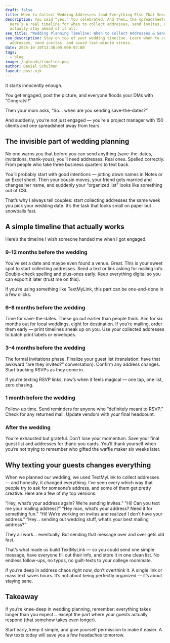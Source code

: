```yaml
---
draft: false
title: When to Collect Wedding Addresses (and Everything Else That Sneaks Up on You)
description: You said “yes.” You celebrated. And then… the spreadsheets started.
  Here’s a real timeline for when to collect addresses, send invites, and
  actually stay ahead of it all.
seo_title: "Wedding Planning Timeline: When to Collect Addresses & Send Invites"
seo_description: Stay on top of your wedding timeline. Learn when to collect
  addresses, send invites, and avoid last-minute stress.
date: 2025-10-10T13:36:00.000-07:00
tags:
  - blog
image: /uploads/timeline.png
author: Daniel Schulman
layout: post.njk
---
```

It starts innocently enough.

You get engaged, post the picture, and everyone floods your DMs with “Congrats!!”

Then your mom asks, “So… when are you sending save-the-dates?”

And suddenly, you’re not just engaged — you’re a project manager with 150 clients and one spreadsheet away from tears.

## The invisible part of wedding planning

No one warns you that before you can send anything (save-the-dates, invitations, thank-yous), you’ll need addresses. Real ones. Spelled correctly. From people who take three business quarters to text back.

You’ll probably start with good intentions — jotting down names in Notes or an Excel sheet. Then your cousin moves, your friend gets married and changes her name, and suddenly your “organized list” looks like something out of CSI.

That’s why I always tell couples: start collecting addresses the same week you pick your wedding date. It’s the task that looks small on paper but snowballs fast.

## A simple timeline that actually works

Here’s the timeline I wish someone handed me when I got engaged.

### 9–12 months before the wedding

You’ve set a date and maybe even found a venue. Great. This is your sweet spot to start collecting addresses. Send a text or link asking for mailing info. Double-check spelling and plus-ones early. Keep everything digital so you can export it later (trust me on this).

If you’re using something like TextMyLink, this part can be one-and-done in a few clicks.

### 6–8 months before the wedding

Time for save-the-dates. These go out earlier than people think. Aim for six months out for local weddings, eight for destination. If you’re mailing, order them early — print timelines sneak up on you. Use your collected addresses to batch print labels or envelopes.

### 3–4 months before the wedding

The formal invitations phase. Finalize your guest list (translation: have that awkward “are they invited?” conversation). Confirm any address changes. Start tracking RSVPs as they come in.

If you’re texting RSVP links, now’s when it feels magical — one tap, one list, zero chasing.

### 1 month before the wedding

Follow-up time. Send reminders for anyone who “definitely meant to RSVP.” Check for any returned mail. Update vendors with your final headcount.

### After the wedding

You’re exhausted but grateful. Don’t lose your momentum. Save your final guest list and addresses for thank-you cards. You’ll thank yourself when you’re not trying to remember who gifted the waffle maker six weeks later.

## Why texting your guests changes everything

When we planned our wedding, we used TextMyLink to collect addresses — and honestly, it changed everything. I’ve seen every which way that people try to ask for someone’s address, and some of them get pretty creative. Here are a few of my top versions:

“Hey, what’s your address again? We’re sending invites.”
“Hi! Can you text me your mailing address?”
“Hey man, what’s your address? Need it for something fun.”
“Hi! We’re working on invites and realized I don’t have your address.”
“Hey... sending out wedding stuff, what’s your best mailing address?”

They all work… eventually. But sending that message over and over gets old fast.

That’s what made us build TextMyLink — so you could send one simple message, have everyone fill out their info, and store it in one clean list. No endless follow-ups, no typos, no guilt-texts to your college roommate.

If you’re deep in address chaos right now, don’t overthink it. A single link or mass text saves hours. It’s not about being perfectly organized — it’s about staying sane.

## Takeaway

If you’re knee-deep in wedding planning, remember: everything takes longer than you expect… except the part where your guests actually respond (that somehow takes even longer).

Start early, keep it simple, and give yourself permission to make it easier. A few texts today will save you a few headaches tomorrow.
